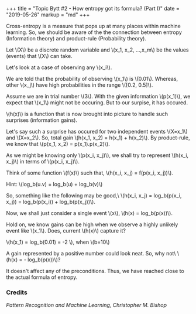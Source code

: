 +++
title = "Topic Bytt #2 - How entropy got its formula? (Part I)"
date = "2019-05-26"
markup = "md"
+++

Cross-entropy is a measure that pops up at many places within machine learning. 
So, we should be aware of the the connection between entropy (Information theory) and product-rule (Probability theory).

Let \\(X\\) be a discrete random variable and \\(x_1, x_2, ...,x_m\\) be the values (events) that \\(X\\) can take.

Let's look at a case of observing any \\(x_i\\).

We are told that the probability of observing \\(x_1\\) is \\(0.01\\). Whereas, other \\(x_j\\) have high probabilities
in the range \\([0.2, 0.5]\\). 

Assume we are in trial number \\(3\\). With the given information \\(p(x_1)\\), we expect that \\(x_1\\) might not be occuring. But to our surpise, it has occured.

\\(h(x)\\) is a function that is now brought into picture to handle such surprises (information gains).

Let's say such a surprise has occured for two independent events \\(X=x_1\\) and \\(X=x_2\\). So, total gain \\(h(x_1, x_2) = h(x_1) + h(x_2)\\). By product-rule, we know that \\(p(x_1, x_2) = p(x_1).p(x_2)\\).

As we might be knowing only \\(p(x_i, x_j)\\), we shall try to represent \\(h(x_i, x_j)\\) in terms of \\(p(x_i, x_j)\\).

Think of some function \\(f(x)\\) such that, \\(h(x_i, x_j) = f(p(x_i, x_j))\\).

Hint: \\(log_b(u.v) = log_b(u) + log_b(v)\\)

So, something like the following may be good,\\
\\(h(x_i, x_j) = log_b(p(x_i, x_j)) = log_b(p(x_i)) + log_b(p(x_j))\\). 

Now, we shall just consider a single event \\(x\\), \\(h(x) = log_b(p(x))\\).

Hold on, we know gains can be high when we observe a highly unlikely event like \\(x_1\\).
Does, current \\(h(x)\\) capture it?

\\(h(x_1) = log_b(0.01) = -2 \\), when \\(b=10\\)

A gain represented by a positive number could look neat. So, why not\\
\\(h(x) = - log_b(p(x))\\)?

It doesn't affect any of the preconditions. Thus, we have reached close to the actual formula of entropy.

### Credits 

_Pattern Recognition and Machine Learning, Christopher M. Bishop_
